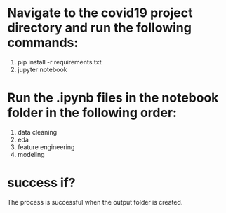 # Navigate to the covid19 project directory and run the following commands:
1. pip install -r requirements.txt
2. jupyter notebook

# Run the .ipynb files in the notebook folder in the following order:
1. data cleaning
2. eda
3. feature engineering
4. modeling

# success if?
The process is successful when the output folder is created.